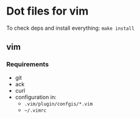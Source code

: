 # Dot files for vim

To check deps and install everything: `make install`

##  vim

### Requirements

* git
* ack
* curl
* configuration in:
  * `.vim/plugin/confgis/*.vim`
  * `~/.vimrc`

